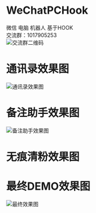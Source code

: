 # WeChatPCHook
微信 电脑 机器人 基于HOOK  
交流群：1017905253  
![交流群二维码](https://github.com/KongKong20/WeChatPCHook/blob/master/%E7%A9%BA-%E4%BA%A4%E6%B5%81%E7%BE%A4%E7%BE%A4%E8%81%8A%E4%BA%8C%E7%BB%B4%E7%A0%81.png)  
# 通讯录效果图  
![通讯录效果图](https://github.com/KongKong20/WeChatPCHook/blob/master/%E9%80%9A%E8%AE%AF%E5%BD%95%E6%95%88%E6%9E%9C%E5%9B%BE.jpg)  
# 备注助手效果图  
![备注助手效果图](https://github.com/KongKong20/WeChatPCHook/blob/master/%E5%A4%87%E6%B3%A8%E5%8A%A9%E6%89%8B.png)
# 无痕清粉效果图  
# 最终DEMO效果图  
![最终效果图](https://github.com/KongKong20/WeChatPCHook/blob/master/%E6%9C%80%E7%BB%88demo.png)
